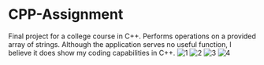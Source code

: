 # CPP-Assignment
Final project for a college course in C++. Performs operations on a provided array of strings. Although the application serves no useful function, I believe it does show my coding capabilities in C++.
![1](https://user-images.githubusercontent.com/55116554/211139558-a56bc044-c1a3-4f57-ae44-5fbccf261283.PNG)
![2](https://user-images.githubusercontent.com/55116554/211139561-0b9ce9cc-6f6f-4478-8c61-2e98487ee391.PNG)
![3](https://user-images.githubusercontent.com/55116554/211139564-b79f3c1c-758d-42f3-b624-99249fe6130f.PNG)
![4](https://user-images.githubusercontent.com/55116554/211139566-e23bd147-0c47-47b6-ab25-e779c45d0718.PNG)
